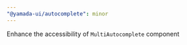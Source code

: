 ```yaml
---
"@yamada-ui/autocomplete": minor
---
```


Enhance the accessibility of `MultiAutocomplete` component
